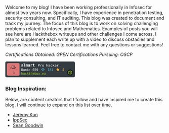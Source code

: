
Welcome to my blog! I have been working professionally in Infosec for almost two years now. Specifically, I have experience in penetration testing, security consulting, and IT auditing. This blog was created to document and track my journey. The  focus of this blog is to work on solving challenging problems related to Infosec and Mathematics. Examples of posts you will see here are Hackthebox writeups and other challenges I come across. I plan to supplement each write up with a video to discuss obstacles and lessons learned. Feel free to contact me with any questions or suggestions!

*Certifications Obtained: GPEN*
*Certifications Pursuing: OSCP*

![Hack the Box](/assets/hacker-rank.png "Hack the Box Rank")


### Blog Inspiration: 
Below, are content creators that I follow and have inspired me to create this blog. I will continue to expand on this list over time. 

- [Jeremy Kun](https://jeremykun.com/)
- [IppSec](https://www.youtube.com/channel/UCa6eh7gCkpPo5XXUDfygQQA)
- [Sean Goodwin](https://seangoodwin.blog/)
